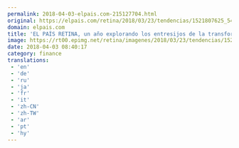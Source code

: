 ```yaml
---
permalink: 2018-04-03-elpais.com-215127704.html
original: https://elpais.com/retina/2018/03/23/tendencias/1521807625_545598.html#?ref=rss&format=simple&link=link
domain: elpais.com
title: 'EL PAÍS RETINA, un año explorando los entresijos de la transformación digital'
image: https://rt00.epimg.net/retina/imagenes/2018/03/23/tendencias/1521807625_545598_1522250428_rrss_normal.jpg
date: 2018-04-03 08:40:17
category: finance
translations: 
 - 'en'
 - 'de'
 - 'ru'
 - 'ja'
 - 'fr'
 - 'it'
 - 'zh-CN'
 - 'zh-TW'
 - 'ar'
 - 'pt'
 - 'hy'
---
```


